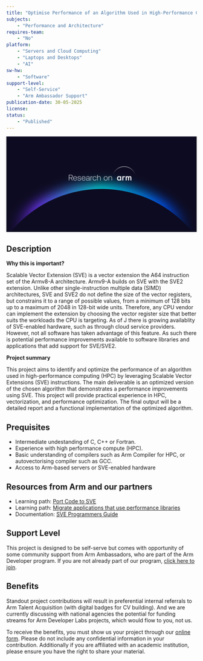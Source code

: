 ```yaml
---
title: "Optimise Performance of an Algorithm Used in High-Performance Compute Using Scalable Vector Extensions (SVE / SVE2)"
subjects:
    - "Performance and Architecture"
requires-team:
    - "No"
platform:
    - "Servers and Cloud Computing"
    - "Laptops and Desktops"
    - "AI"
sw-hw:
    - "Software"
support-level: 
    - "Self-Service"
    - "Arm Ambassador Support"
publication-date: 30-05-2025
license:
status:
    - "Published" 
---
```


![research_on_arm](../../images/Research_on_arm_banner.png)


## Description

**Why this is important?**

Scalable Vector Extension (SVE) is a vector extension the A64 instruction set of the Armv8-A architecture. Armv9-A builds on SVE with the SVE2 extension. Unlike other single-instruction multiple data (SIMD) architectures, SVE and SVE2 do not define the size of the vector registers, but constrains it to a range of possible values, from a minimum of 128 bits up to a maximum of 2048 in 128-bit wide units. Therefore, any CPU vendor can implement the extension by choosing the vector register size that better suits the workloads the CPU is targeting. As of J there is growing availablity of SVE-enabled hardware, such as through cloud service providers. However, not all software has taken advantage of this feature. As such there is potential performance improvements available to software libraries and applications that add support for SVE/SVE2. 

**Project summary**

This project aims to identify and optimize the performance of an algorithm used in high-performance computing (HPC) by leveraging Scalable Vector Extensions (SVE) instructions. The main deliverable is an optimized version of the chosen algorithm that demonstrates a performance improvements using SVE. This project will provide practical experience in HPC, vectorization, and performance optimization. The final output will be a detailed report and a functional implementation of the optimized algorithm. 

## Prequisites

- Intermediate undestanding of C, C++ or Fortran.
- Experience with high performance compute (HPC).
- Basic understanding of compilers such as Arm Compiler for HPC, or autovectorising compiler such as GCC.
- Access to Arm-based servers or SVE-enabled hardware

## Resources from Arm and our partners

- Learning path: [Port Code to SVE](https://learn.arm.com/learning-paths/servers-and-cloud-computing/sve/)
- Learning path: [Migrate applications that use performance libraries](https://learn.arm.com/learning-paths/servers-and-cloud-computing/using-and-porting-performance-libs/)
- Documentation: [SVE Programmers Guide](https://developer.arm.com/documentation/102476/0101/Programming-with-SVE)


## Support Level

This project is designed to be self-serve but comes with opportunity of some community support from Arm Ambassadors, who are part of the Arm Developer program. If you are not already part of our program, [click here to join](https://www.arm.com/resources/developer-program?#register).

## Benefits 

Standout project contributions will result in preferential internal referrals to Arm Talent Acquisition (with digital badges for CV building).  And we are currently discussing with national agencies the potential for funding streams for Arm Developer Labs projects, which would flow to you, not us.

To receive the benefits, you must show us your project through our [online form](https://forms.office.com/e/VZnJQLeRhD). Please do not include any confidential information in your contribution. Additionally if you are affiliated with an academic institution, please ensure you have the right to share your material.